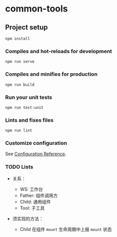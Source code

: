 # common-tools

## Project setup
```
npm install
```

### Compiles and hot-reloads for development
```
npm run serve
```

### Compiles and minifies for production
```
npm run build
```

### Run your unit tests
```
npm run test:unit
```

### Lints and fixes files
```
npm run lint
```

### Customize configuration
See [Configuration Reference](https://cli.vuejs.org/config/).

### TODO Lists

- 关系：
    - WS: 工作台
    - Father: 组件调用方
    - Child: 通用组件
    - Tool: 子工具

- 须实现的方法：
    - Child 在组件 `mount` 生命周期中上报 `mount` 状态 
